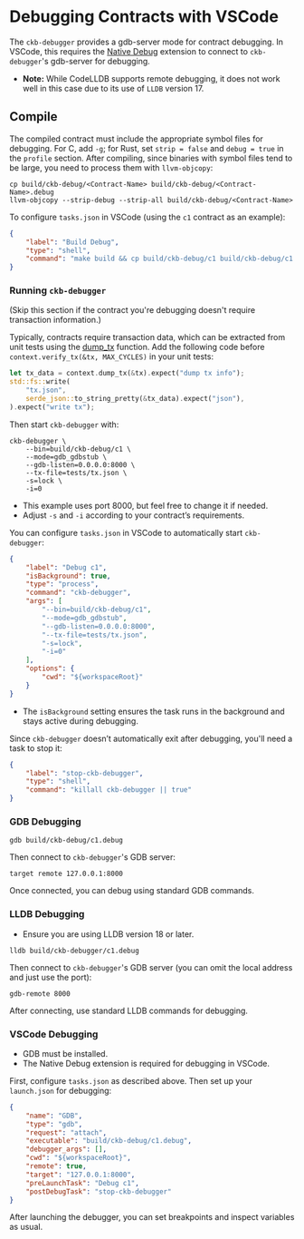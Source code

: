 # Debugging Contracts with VSCode

The `ckb-debugger` provides a gdb-server mode for contract debugging. In VSCode, this requires the [Native Debug](https://marketplace.visualstudio.com/items?itemName=webfreak.debug) extension to connect to `ckb-debugger`'s gdb-server for debugging.
* **Note:** While CodeLLDB supports remote debugging, it does not work well in this case due to its use of `LLDB` version 17.

## Compile

The compiled contract must include the appropriate symbol files for debugging. For C, add `-g`; for Rust, set `strip = false` and `debug = true` in the `profile` section. After compiling, since binaries with symbol files tend to be large, you need to process them with `llvm-objcopy`:

```shell
cp build/ckb-debug/<Contract-Name> build/ckb-debug/<Contract-Name>.debug
llvm-objcopy --strip-debug --strip-all build/ckb-debug/<Contract-Name>
```

To configure `tasks.json` in VSCode (using the `c1` contract as an example):

```json
{
    "label": "Build Debug",
    "type": "shell",
    "command": "make build && cp build/ckb-debug/c1 build/ckb-debug/c1.debug && llvm-objcopy --strip-debug --strip-all build/ckb-debug/c1"
}
```

### Running `ckb-debugger`

(Skip this section if the contract you're debugging doesn't require transaction information.)

Typically, contracts require transaction data, which can be extracted from unit tests using the [dump_tx](https://github.com/nervosnetwork/ckb-testtool/blob/41c76ed2aef128fdf6e7e73b61d1bfa45e02b005/src/context.rs#L573) function. Add the following code before `context.verify_tx(&tx, MAX_CYCLES)` in your unit tests:

```rust
let tx_data = context.dump_tx(&tx).expect("dump tx info");
std::fs::write(
    "tx.json",
    serde_json::to_string_pretty(&tx_data).expect("json"),
).expect("write tx");
```

Then start `ckb-debugger` with:

```shell
ckb-debugger \
    --bin=build/ckb-debug/c1 \
    --mode=gdb_gdbstub \
    --gdb-listen=0.0.0.0:8000 \
    --tx-file=tests/tx.json \
    -s=lock \
    -i=0
```

* This example uses port 8000, but feel free to change it if needed.
* Adjust `-s` and `-i` according to your contract’s requirements.

You can configure `tasks.json` in VSCode to automatically start `ckb-debugger`:

```json
{
    "label": "Debug c1",
    "isBackground": true,
    "type": "process",
    "command": "ckb-debugger",
    "args": [
        "--bin=build/ckb-debug/c1",
        "--mode=gdb_gdbstub",
        "--gdb-listen=0.0.0.0:8000",
        "--tx-file=tests/tx.json",
        "-s=lock",
        "-i=0"
    ],
    "options": {
        "cwd": "${workspaceRoot}"
    }
}
```
* The `isBackground` setting ensures the task runs in the background and stays active during debugging.

Since `ckb-debugger` doesn’t automatically exit after debugging, you'll need a task to stop it:

```json
{
    "label": "stop-ckb-debugger",
    "type": "shell",
    "command": "killall ckb-debugger || true"
}
```

### GDB Debugging

```shell
gdb build/ckb-debug/c1.debug
```

Then connect to `ckb-debugger`'s GDB server:

```shell
target remote 127.0.0.1:8000
```

Once connected, you can debug using standard GDB commands.

### LLDB Debugging

* Ensure you are using LLDB version 18 or later.

```shell
lldb build/ckb-debugger/c1.debug
```

Then connect to `ckb-debugger`'s GDB server (you can omit the local address and just use the port):

```shell
gdb-remote 8000
```

After connecting, use standard LLDB commands for debugging.

### VSCode Debugging

* GDB must be installed.
* The Native Debug extension is required for debugging in VSCode.

First, configure `tasks.json` as described above. Then set up your `launch.json` for debugging:

```json
{
    "name": "GDB",
    "type": "gdb",
    "request": "attach",
    "executable": "build/ckb-debug/c1.debug",
    "debugger_args": [],
    "cwd": "${workspaceRoot}",
    "remote": true,
    "target": "127.0.0.1:8000",
    "preLaunchTask": "Debug c1",
    "postDebugTask": "stop-ckb-debugger"
}
```

After launching the debugger, you can set breakpoints and inspect variables as usual.
